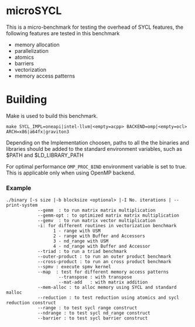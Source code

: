 # microSYCL

This is a micro-benchmark for testing the overhead of SYCL features, the following features are tested in this benchmark 

* memory allocation
* parallelization 
* atomics 
* barriers
* vectorization
* memory access patterns

# Building 

Make is used to build this benchmark. 

```
make SYCL_IMPL=oneapi|intel-llvm|<empty=acpp> BACKEND=omp|<empty=ocl> ARCH=x86|a64fx|graviton3
```
Depending on the Implementation choosen, paths to all the the binaries and libraries should be added to the standard environment variables, such as $PATH and $LD_LIBRARY_PATH

For optimal performance `OMP_PROC_BIND` environment variable is set to true. This is applicable only when using OpenMP backend.

### Example

```
./binary [-s size |-b blocksize <optional> |-I No. iterations | --print-system
			--gemm 	: to run matrix matrix multiplication 
			--gemm-opt : to optimized matrix matrix multiplication 
			--gemv 	: to run matrix vector multiplication 
			-i: for different routines in vectorization benchmark
		    	  1 - range with USM
		    	  2 - range with Buffer and Accessors
		    	  3 - nd_range with USM
		    	  4 - nd_range with Buffer and Accessor
			--triad	: to run a triad benchmark 
			--outer-product	: to run an outer product benchmark
			--cross-product	: to run an cross product benchmark
			--spmv : execute spmv kernel
 			--map  : test for different memory access patterns 
					--transpose : with transpose 
					--mat-add   : with matrix addition
			--mem-alloc	: to alloc memory using SYCL and standard malloc 
			--reduction	: to test reduction using atomics and sycl reduction construct
			--range	: to test sycl range construct
			--ndrange : to test sycl nd_range construct
			--barrier : to test sycl barrier construct
			
   
```

